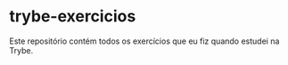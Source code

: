 # trybe-exercicios

Este repositório contém todos os exercícios que eu fiz quando estudei na Trybe.
